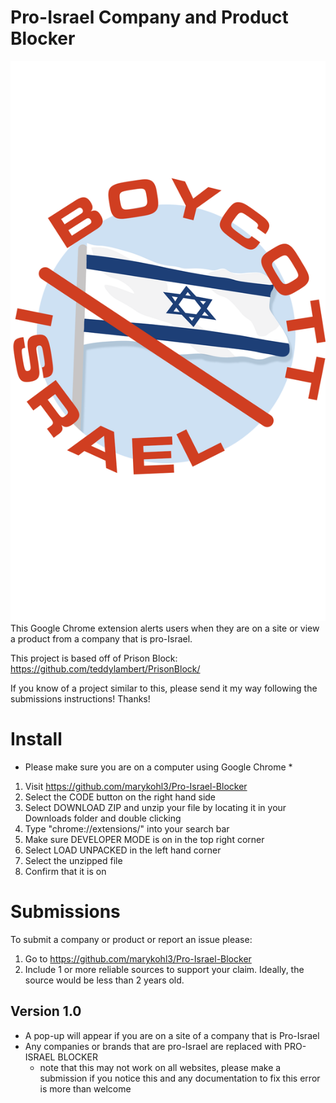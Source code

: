 # Pro-Israel Company and Product Blocker
![Image of Logo](images/BI_sticker.png)
This Google Chrome extension alerts users when they are on a site or view a product
from a company that is pro-Israel.

This project is based off of Prison Block: https://github.com/teddylambert/PrisonBlock/

If you know of a project similar to this, please send it my way following
the submissions instructions! Thanks!

# Install
* Please make sure you are on a computer using Google Chrome *
1) Visit https://github.com/marykohl3/Pro-Israel-Blocker
2) Select the CODE button on the right hand side
3) Select DOWNLOAD ZIP and unzip your file by locating it in your Downloads folder and double clicking
4) Type "chrome://extensions/" into your search bar
5) Make sure DEVELOPER MODE is on in the top right corner
6) Select LOAD UNPACKED in the left hand corner
7) Select the unzipped file
8) Confirm that it is on

# Submissions
To submit a company or product or report an issue please:
1) Go to https://github.com/marykohl3/Pro-Israel-Blocker
2) Include 1 or more reliable sources to support your claim. Ideally, the source
would be less than 2 years old.

## Version 1.0
- A pop-up will appear if you are on a site of a company that is Pro-Israel
- Any companies or brands that are pro-Israel are replaced with PRO-ISRAEL BLOCKER  
  * note that this may not work on all websites, please make a submission if you
    notice this and any documentation to fix this error is more than welcome
